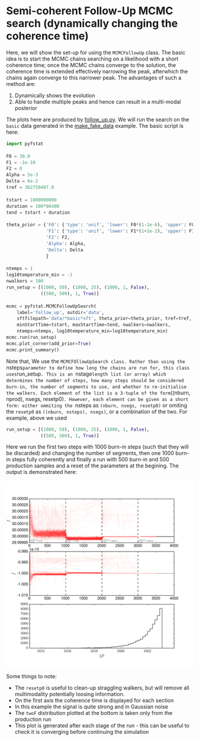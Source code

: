 # Semi-coherent Follow-Up MCMC search (dynamically changing the coherence time)

Here, we will show the set-up for using the `MCMCFollowUp` class. The basic
idea is to start the MCMC chains searching on a likelihood with a short coherence
time; once the MCMC chains converge to the solution, the coherence time is
extended effectively narrowing the peak, afterwhich the chains again converge
to this narrower peak. The advantages of such a method are:

1. Dynamically shows the evolution
2. Able to handle multiple peaks and hence can result in a multi-modal posterior
 
The plots here are produced by [follow_up.py](../example/follow_up.py).  We
will run the search on the `basic` data generated in the
[make_fake_data](make_fake_data.md) example. The basic script is here:

```python
import pyfstat

F0 = 30.0
F1 = -1e-10
F2 = 0
Alpha = 5e-3
Delta = 6e-2
tref = 362750407.0

tstart = 1000000000
duration = 100*86400
tend = tstart + duration

theta_prior = {'F0': {'type': 'unif', 'lower': F0*(1-1e-6), 'upper': F0*(1+1e-5)},
               'F1': {'type': 'unif', 'lower': F1*(1+1e-2), 'upper': F1*(1-1e-2)},
               'F2': F2,
               'Alpha': Alpha,
               'Delta': Delta
               }

ntemps = 1
log10temperature_min = -1
nwalkers = 100
run_setup = [(1000, 50), (1000, 25), (1000, 1, False), 
             ((500, 500), 1, True)]

mcmc = pyfstat.MCMCFollowUpSearch(
    label='follow_up', outdir='data',
    sftfilepath='data/*basic*sft', theta_prior=theta_prior, tref=tref,
    minStartTime=tstart, maxStartTime=tend, nwalkers=nwalkers,
    ntemps=ntemps, log10temperature_min=log10temperature_min)
mcmc.run(run_setup)
mcmc.plot_corner(add_prior=True)
mcmc.print_summary()
```

Note that, We use the `MCMCFOllowUpSearch class. Rather than using the `nsteps`
parameter to define how long the chains are run for, this class uses
`run_setup`. This is an `nstage` length list (or array) which determines the
number of steps, how many steps should be considered burn-in, the number of
segments to use, and whether to re-initialise the walkers. Each element of the
list is a 3-tuple of the form `((nburn, nprod), nsegs, resetp0)`. However, each
element can be given as a short form: either ommiting the `nsteps as `(nburn,
nsegs, resetp0)` or omiting the `resetp0` as `((nburn, nsteps), nsegs)`, or
a combination of the two. For example, above we used

```python
run_setup = [(1000, 50), (1000, 25), (1000, 1, False), 
             ((500, 500), 1, True)]
```
Here we run the first two steps with 1000 burn-in steps (such that they will
be discarded) and changing the number of segments, then one 1000 burn-in
steps fully coherently and finally a run with 500 burn-in and 500 production
samples and a reset of the parameters at the begining. The output is
demonstrated here:

![](img/follow_up_walkers.png)

Some things to note:
* The `resetp0` is useful to clean-up straggling walkers, but will remove all
multimodality potentially loosing information.
* On the first axis the coherence time is displayed for each section
* In this example the signal is quite strong and in Gaussian noise
* The `twoF` distribution plotted at the bottom is taken only from the production
run
* This plot is generated after each stage of the run - this can be useful to
check it is converging before continuing the simulation


